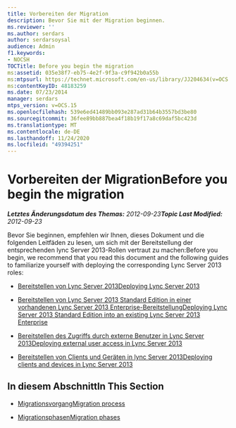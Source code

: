 ```yaml
---
title: Vorbereiten der Migration
description: Bevor Sie mit der Migration beginnen.
ms.reviewer: ''
ms.author: serdars
author: serdarsoysal
audience: Admin
f1.keywords:
- NOCSH
TOCTitle: Before you begin the migration
ms:assetid: 035e38f7-eb75-4e2f-9f3a-c9f942b0a55b
ms:mtpsurl: https://technet.microsoft.com/en-us/library/JJ204634(v=OCS.15)
ms:contentKeyID: 48183259
ms.date: 07/23/2014
manager: serdars
mtps_version: v=OCS.15
ms.openlocfilehash: 539e6ed41489bb093e287ad31b64b3557bd3be80
ms.sourcegitcommit: 36fee89bb887bea4f18b19f17a8c69daf5bc423d
ms.translationtype: MT
ms.contentlocale: de-DE
ms.lasthandoff: 11/24/2020
ms.locfileid: "49394251"
---
```

# <a name="before-you-begin-the-migration"></a><span data-ttu-id="3f6eb-103">Vorbereiten der Migration</span><span class="sxs-lookup"><span data-stu-id="3f6eb-103">Before you begin the migration</span></span>

<div data-xmlns="http://www.w3.org/1999/xhtml">

<div class="topic" data-xmlns="http://www.w3.org/1999/xhtml" data-msxsl="urn:schemas-microsoft-com:xslt" data-cs="https://msdn.microsoft.com/">

<div data-asp="https://msdn2.microsoft.com/asp">



</div>

<div id="mainSection">

<div id="mainBody"><span data-ttu-id="3f6eb-104">

<span> </span></span><span class="sxs-lookup"><span data-stu-id="3f6eb-104">

<span> </span></span></span>

<span data-ttu-id="3f6eb-105">_**Letztes Änderungsdatum des Themas:** 2012-09-23_</span><span class="sxs-lookup"><span data-stu-id="3f6eb-105">_**Topic Last Modified:** 2012-09-23_</span></span>

<span data-ttu-id="3f6eb-106">Bevor Sie beginnen, empfehlen wir Ihnen, dieses Dokument und die folgenden Leitfäden zu lesen, um sich mit der Bereitstellung der entsprechenden lync Server 2013-Rollen vertraut zu machen:</span><span class="sxs-lookup"><span data-stu-id="3f6eb-106">Before you begin, we recommend that you read this document and the following guides to familiarize yourself with deploying the corresponding Lync Server 2013 roles:</span></span>

  - [<span data-ttu-id="3f6eb-107">Bereitstellen von Lync Server 2013</span><span class="sxs-lookup"><span data-stu-id="3f6eb-107">Deploying Lync Server 2013</span></span>](lync-server-2013-deploying-lync-server.md)

  - [<span data-ttu-id="3f6eb-108">Bereitstellen von Lync Server 2013 Standard Edition in einer vorhandenen Lync Server 2013 Enterprise-Bereitstellung</span><span class="sxs-lookup"><span data-stu-id="3f6eb-108">Deploying Lync Server 2013 Standard Edition into an existing Lync Server 2013 Enterprise</span></span>](lync-server-2013-deploying-lync-server-2013-standard-edition-into-an-existing-lync-server-2013-enterprise.md)

  - [<span data-ttu-id="3f6eb-109">Bereitstellen des Zugriffs durch externe Benutzer in Lync Server 2013</span><span class="sxs-lookup"><span data-stu-id="3f6eb-109">Deploying external user access in Lync Server 2013</span></span>](lync-server-2013-deploying-external-user-access.md)

  - [<span data-ttu-id="3f6eb-110">Bereitstellen von Clients und Geräten in lync Server 2013</span><span class="sxs-lookup"><span data-stu-id="3f6eb-110">Deploying clients and devices in Lync Server 2013</span></span>](lync-server-2013-deploying-clients-and-devices.md)

<div>

## <a name="in-this-section"></a><span data-ttu-id="3f6eb-111">In diesem Abschnitt</span><span class="sxs-lookup"><span data-stu-id="3f6eb-111">In This Section</span></span>

  - [<span data-ttu-id="3f6eb-112">Migrationsvorgang</span><span class="sxs-lookup"><span data-stu-id="3f6eb-112">Migration process</span></span>](migration-process.md)

  - [<span data-ttu-id="3f6eb-113">Migrationsphasen</span><span class="sxs-lookup"><span data-stu-id="3f6eb-113">Migration phases</span></span>](migration-phases.md)

<span data-ttu-id="3f6eb-114"></div>

</div>

<span> </span>

</div>

</div>

</span><span class="sxs-lookup"><span data-stu-id="3f6eb-114"></div>

</div>

<span> </span>

</div>

</div>

</span></span></div>

